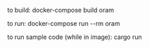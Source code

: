 to build: docker-compose build oram

to run: docker-compose run --rm oram

to run sample code (while in image): cargo run
